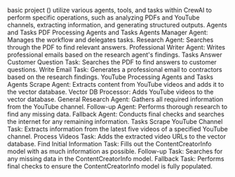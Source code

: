 basic project () utilize various agents, tools, and tasks within CrewAI to perform specific operations, such as analyzing PDFs and YouTube channels, extracting information, and generating structured outputs.
Agents and Tasks
PDF Processing Agents and Tasks
Agents
Manager Agent: Manages the workflow and delegates tasks.
Research Agent: Searches through the PDF to find relevant answers.
Professional Writer Agent: Writes professional emails based on the research agent's findings.
Tasks
Answer Customer Question Task: Searches the PDF to find answers to customer questions.
Write Email Task: Generates a professional email to contractors based on the research findings.
YouTube Processing Agents and Tasks
Agents
Scrape Agent: Extracts content from YouTube videos and adds it to the vector database.
Vector DB Processor: Adds YouTube videos to the vector database.
General Research Agent: Gathers all required information from the YouTube channel.
Follow-up Agent: Performs thorough research to find any missing data.
Fallback Agent: Conducts final checks and searches the internet for any remaining information.
Tasks
Scrape YouTube Channel Task: Extracts information from the latest five videos of a specified YouTube channel.
Process Videos Task: Adds the extracted video URLs to the vector database.
Find Initial Information Task: Fills out the ContentCreatorInfo model with as much information as possible.
Follow-up Task: Searches for any missing data in the ContentCreatorInfo model.
Fallback Task: Performs final checks to ensure the ContentCreatorInfo model is fully populated.
